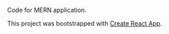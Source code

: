 Code for MERN application.

This project was bootstrapped with [Create React App](https://github.com/facebook/create-react-app).
